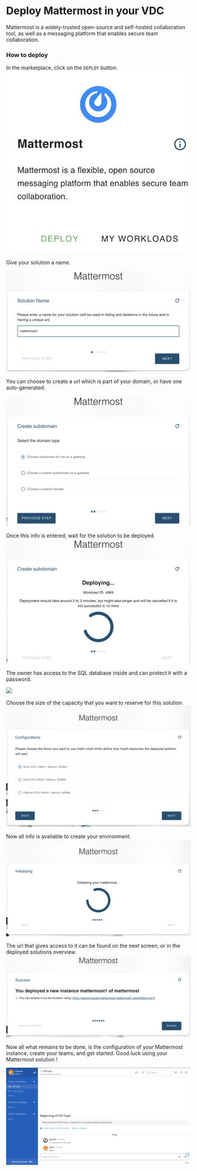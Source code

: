 # Deploy Mattermost in your VDC

Mattermost is a widely-trusted open-source and self-hosted collaboration tool, as well as a messaging platform that enables secure team collaboration. 

### How to deploy

In the marketplace, click on the `DEPLOY` button. 
![](img/evdc_mattermost_01_widget.png)

Give your solution a name.

![](img/evdc_mattermost_02_chatflow_name1.png)

You can choose to create a url which is part of your domain, or have one auto-generated. 

![](img/evdc_mattermost_03_chatflow_subdomain.png)

Once this info is entered, wait for the solution to be deployed. 
![](img/evdc_mattermost_04_chatflow_deploy.png)

The owner has access to the SQL database inside and can protect it with a password. 

![](./img/evdc_mattermost_05_mysql.png)

Choose the size of the capacity that you want to reserve for this solution. 
![](img/evdc_mattermost_06_chatflow_flavour.png)

Now all info is available to create your environment. 
![](img/evdc_mattermost_07_chatflow_init.png)

The url that gives access to it can be found on the next screen, or in the deployed solutions overview. 
![](img/evdc_mattermost_08_chatflow_success.png)

Now all what remains to be done, is the configuration of your Mattermost instance, create your teams, and get started. Good luck using your Mattermost solution !

![](img/evdc_mattermost_14_mmdashboard.png)

